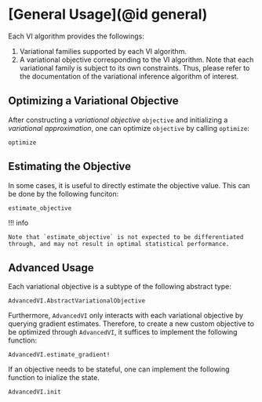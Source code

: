# [General Usage](@id general)

Each VI algorithm provides the followings:

 1. Variational families supported by each VI algorithm.
 2. A variational objective corresponding to the VI algorithm.
    Note that each variational family is subject to its own constraints.
    Thus, please refer to the documentation of the variational inference algorithm of interest.

## Optimizing a Variational Objective

After constructing a *variational objective* `objective` and initializing a *variational approximation*, one can optimize `objective` by calling `optimize`:

```@docs
optimize
```

## Estimating the Objective

In some cases, it is useful to directly estimate the objective value.
This can be done by the following funciton:

```@docs
estimate_objective
```

!!! info
    
    Note that `estimate_objective` is not expected to be differentiated through, and may not result in optimal statistical performance.

## Advanced Usage

Each variational objective is a subtype of the following abstract type:

```@docs
AdvancedVI.AbstractVariationalObjective
```

Furthermore, `AdvancedVI` only interacts with each variational objective by querying gradient estimates.
Therefore, to create a new custom objective to be optimized through `AdvancedVI`, it suffices to implement the following function:

```@docs
AdvancedVI.estimate_gradient!
```

If an objective needs to be stateful, one can implement the following function to inialize the state.

```@docs
AdvancedVI.init
```
